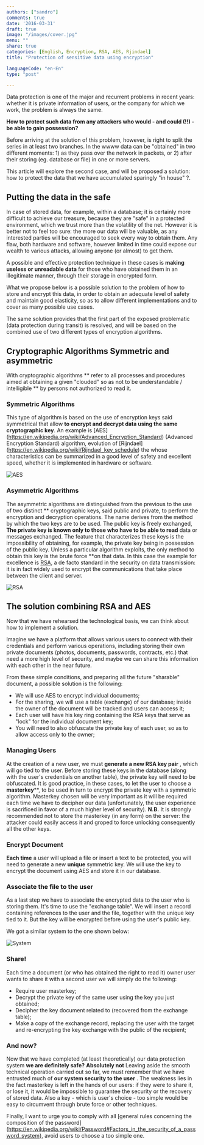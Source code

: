 ```yaml
---
authors: ["sandro"]
comments: true
date: '2016-03-31'
draft: true
image: "/images/cover.jpg"
menu: ""
share: true
categories: [English, Encryption, RSA, AES, Rjindael]
title: "Protection of sensitive data using encryption"

languageCode: "en-En"
type: "post"

---
```

Data protection is one of the major and recurrent problems in recent years: whether it is private information of users, or the company for which we work, the problem is always the same.

**How to protect such data from any attackers who would - and could (!!) - be able to gain possession?**

Before arriving at the solution of this problem, however, is right to split the series in at least two branches. In the wwww data can be "obtained" in two different moments: 1) as they pass over the network in packets, or 2) after their storing (eg. database or file) in one or more servers.

This article will explore the second case, and will be proposed a solution: how to protect the data that we have accumulated sparingly "in house" ?.

## Putting the data in the safe

In case of stored data, for example, within a database; it is certainly more difficult to achieve our treasure, because they are "safe" in a protected environment, which we trust more than the volatility of the net.
However it is better not to feel too sure: the more our data will be valuable, as any interested parties will be encouraged to seek every way to obtain them.
Any flaw, both hardware and software, however limited in time could expose our wealth to various attacks, allowing anyone (or almost) to get them.

A possible and effective protection technique in these cases is **making useless or unreadable data** for those who have obtained them in an illegitimate manner, through their storage in encrypted form.

What we propose below is a possible solution to the problem of how to store and encrypt this data, in order to obtain an adequate level of safety and maintain good elasticity, so as to allow different implementations and to cover as many possible use cases.

The same solution provides that the first part of the exposed problematic (data protection during transit) is resolved, and will be based on the combined use of two different types of encryption algorithms.

## Cryptographic Algorithms Symmetric and asymmetric

With cryptographic algorithms ** refer to all processes and procedures aimed at obtaining a given "clouded" so as not to be understandable / intelligible ** by persons not authorized to read it.

### Symmetric Algorithms 

This type of algorithm is based on the use of encryption keys said symmetrical that allow  **to encrypt and decrypt data using the same cryptographic key**.
An example is [AES] (https://en.wikipedia.org/wiki/Advanced_Encryption_Standard) (Advanced Encryption Standard) algorithm, evolution of [Rijndael] (https://en.wikipedia.org/wiki/Rijndael_key_schedule) the whose characteristics can be summarized in a good level of safety and excellent speed, whether it is implemented in hardware or software.

![AES](/images/protezione-di-dati-sensibili-usando-la-crittografia/aes.png)

### Asymmetric Algorithms 

The asymmetric algorithms are distinguished from the previous to the use of two distinct ** cryptographic keys, said public and private, to perform the encryption and decryption operations.
The name derives from the method by which the two keys are to be used. The public key is freely exchanged, **The private key is known only to those who have to be able to read** data or messages exchanged.
The feature that characterizes these keys is the impossibility of obtaining, for example, the private key being in possession of the public key. Unless a particular algorithm exploits, the only method to obtain this key is the brute force **on that data.
In this case the example for excellence is [RSA](https://en.wikipedia.org/wiki/RSA_(cryptosystem)), a de facto standard in the security on data transmission: it is in fact widely used to encrypt the communications that take place between the client and server.

![RSA](/images/protezione-di-dati-sensibili-usando-la-crittografia/rsa.png)

## The solution combining RSA and AES
Now that we have rehearsed the technological basis, we can think about how to implement a solution.

Imagine we have a platform that allows various users to connect with their credentials and perform various operations, including storing their own private documents (photos, documents, passwords, contracts, etc.) that need a more high level of security, and maybe we can share this information with each other in the near future.

From these simple conditions, and preparing all the future "sharable" document, a possible solution is the following:

* We will use AES to encrypt individual documents;
* For the sharing, we will use a table (exchange) of our database; inside the owner of the document will be tracked and users can access it;
* Each user will have his key ring containing the RSA keys that serve as "lock" for the individual document key;
* You will need to also obfuscate the private key of each user, so as to allow access only to the owner;

### Managing Users
At the creation of a new user, we must **generate a new RSA key pair** , which will go tied to the user.
Before storing these keys in the database (along with the user's credentials on another table), the private key will need to be obfuscated. It is good practice, in these cases, to let the user to choose a **masterkey****, to be used in turn to encrypt the private key with a symmetric algorithm.
Masterkey chosen will be very important as it will be required each time we have to decipher our data (unfortunately, the user experience is sacrificed in favor of a much higher level of security).
**N.B.** It is strongly recommended not to store the masterkey (in any form) on the server: the attacker could easily access it and groped to force unlocking consequently all the other keys.

### Encrypt Document
**Each time** a user will upload a file or insert a text to be protected, you will need to generate a new **unique** symmetric key. We will use the key to encrypt the document using AES and store it in our database.

### Associate the file to the user
As a last step we have to associate the encrypted data to the user who is storing them. It's time to use the "exchange table". We will insert a record containing references to the user and the file, together with the unique key tied to it. But the key will be encrypted before using the user's public key.

We got a similar system to the one shown below:

![System](/images/protezione-di-dati-sensibili-usando-la-crittografia/system.png)

### Share!
Each time a document (or who has obtained the right to read it) owner user wants to share it with a second user we will simply do the following:

* Require user masterkey;
* Decrypt the private key of the same user using the key you just obtained;
* Decipher the key document related to (recovered from the exchange table);
* Make a copy of the exchange record, replacing the user with the target and re-encrypting the key exchange with the public of the recipient;

### And now?

Now that we have completed (at least theoretically) our data protection system **we are definitely safe?** **Absolutely not** Leaving aside the smooth technical operation carried out so far, we must remember that we have entrusted much of **our system security to the user** .
The weakness lies in the fact masterkey is left in the hands of our users: if they were to share it, or lose it, it would be impossible to guarantee the security or the recovery of stored data.
Also a key - which is user's choice - too simple would be easy to circumvent through brute force or other techniques.

Finally, I want to urge you to comply with all [general rules concerning the composition of the password] (https://en.wikipedia.org/wiki/Password#Factors_in_the_security_of_a_password_system), avoid users to choose a too simple one.
